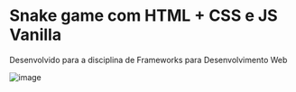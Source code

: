 # Snake game com HTML + CSS e JS Vanilla

Desenvolvido para a disciplina de Frameworks para Desenvolvimento Web

![image](https://github.com/user-attachments/assets/c45c426d-54b6-4cfb-b4f0-4333827596d9)
